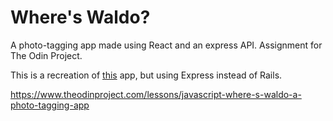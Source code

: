 # Where's Waldo?

A photo-tagging app made using React and an express API. Assignment for The Odin Project.

This is a recreation of [this](https://github.com/rejnowicz281/wheres-waldo-rails) app, but using Express instead of Rails.

https://www.theodinproject.com/lessons/javascript-where-s-waldo-a-photo-tagging-app
